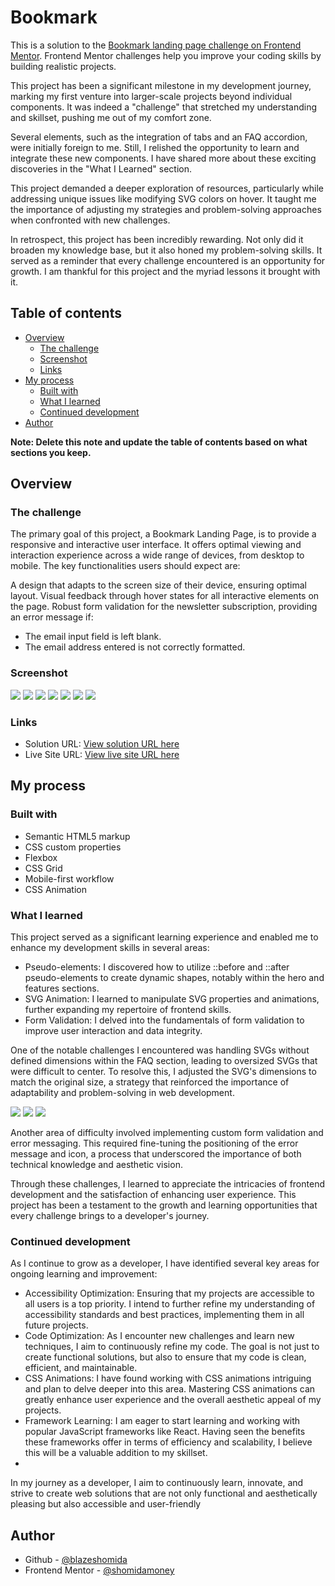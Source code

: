 # Bookmark <!-- omit from toc -->


This is a solution to the [Bookmark landing page challenge on Frontend Mentor](https://www.frontendmentor.io/challenges/bookmark-landing-page-5d0b588a9edda32581d29158). Frontend Mentor challenges help you improve your coding skills by building realistic projects. 

This project has been a significant milestone in my development journey, marking my first venture into larger-scale projects beyond individual components. It was indeed a "challenge" that stretched my understanding and skillset, pushing me out of my comfort zone.

Several elements, such as the integration of tabs and an FAQ accordion, were initially foreign to me. Still, I relished the opportunity to learn and integrate these new components. I have shared more about these exciting discoveries in the "What I Learned" section.

This project demanded a deeper exploration of resources, particularly while addressing unique issues like modifying SVG colors on hover. It taught me the importance of adjusting my strategies and problem-solving approaches when confronted with new challenges.

In retrospect, this project has been incredibly rewarding. Not only did it broaden my knowledge base, but it also honed my problem-solving skills. It served as a reminder that every challenge encountered is an opportunity for growth. I am thankful for this project and the myriad lessons it brought with it.

## Table of contents <!-- omit from toc -->

- [Overview](#overview)
  - [The challenge](#the-challenge)
  - [Screenshot](#screenshot)
  - [Links](#links)
- [My process](#my-process)
  - [Built with](#built-with)
  - [What I learned](#what-i-learned)
  - [Continued development](#continued-development)
- [Author](#author)

**Note: Delete this note and update the table of contents based on what sections you keep.**

## Overview

### The challenge

The primary goal of this project, a Bookmark Landing Page, is to provide a responsive and interactive user interface. It offers optimal viewing and interaction experience across a wide range of devices, from desktop to mobile. The key functionalities users should expect are:

A design that adapts to the screen size of their device, ensuring optimal layout.
Visual feedback through hover states for all interactive elements on the page.
Robust form validation for the newsletter subscription, providing an error message if:
- The email input field is left blank.
- The email address entered is not correctly formatted.

### Screenshot

![](./screenshots/final-desktop-hero.jpeg)
![](./screenshots/final-desktop-features.jpeg)
![](./screenshots/final-desktop-email-error.jpeg)
![](./screenshots/final-mobile-hero.jpeg)
![](./screenshots/final-mobile-nav.jpeg)
![](./screenshots/final-mobile-faq.jpeg)
![](./screenshots/final-mobile-email-error.jpeg)

### Links

- Solution URL: [View solution URL here](https://www.frontendmentor.io/solutions/responsive-landing-page-using-css-grid-2oaR-1xDkQ)
- Live Site URL: [View live site URL here](https://blazeshomida.github.io/Bookmark-Landing-Page---Frontend-Mentor/)

## My process

### Built with

- Semantic HTML5 markup
- CSS custom properties
- Flexbox
- CSS Grid
- Mobile-first workflow
- CSS Animation


### What I learned

This project served as a significant learning experience and enabled me to enhance my development skills in several areas:

- Pseudo-elements: I discovered how to utilize ::before and ::after pseudo-elements to create dynamic shapes, notably within the hero and features sections.
- SVG Animation: I learned to manipulate SVG properties and animations, further expanding my repertoire of frontend skills.
- Form Validation: I delved into the fundamentals of form validation to improve user interaction and data integrity.
  
One of the notable challenges I encountered was handling SVGs without defined dimensions within the FAQ section, leading to oversized SVGs that were difficult to center. To resolve this, I adjusted the SVG's dimensions to match the original size, a strategy that reinforced the importance of adaptability and problem-solving in web development.

![](./screenshots/issue-desktop-accordion.jpeg)
![](./screenshots/issue-mobile-accodion-svg-element.png)
![](./screenshots/issue-mobile-accordion.jpeg)

Another area of difficulty involved implementing custom form validation and error messaging. This required fine-tuning the positioning of the error message and icon, a process that underscored the importance of both technical knowledge and aesthetic vision.

Through these challenges, I learned to appreciate the intricacies of frontend development and the satisfaction of enhancing user experience. This project has been a testament to the growth and learning opportunities that every challenge brings to a developer's journey.

### Continued development

As I continue to grow as a developer, I have identified several key areas for ongoing learning and improvement:

- Accessibility Optimization: Ensuring that my projects are accessible to all users is a top priority. I intend to further refine my understanding of accessibility standards and best practices, implementing them in all future projects.
- Code Optimization: As I encounter new challenges and learn new techniques, I aim to continuously refine my code. The goal is not just to create functional solutions, but also to ensure that my code is clean, efficient, and maintainable.
- CSS Animations: I have found working with CSS animations intriguing and plan to delve deeper into this area. Mastering CSS animations can greatly enhance user experience and the overall aesthetic appeal of my projects.
- Framework Learning: I am eager to start learning and working with popular JavaScript frameworks like React. Having seen the benefits these frameworks offer in terms of efficiency and scalability, I believe this will be a valuable addition to my skillset.
- 
In my journey as a developer, I aim to continuously learn, innovate, and strive to create web solutions that are not only functional and aesthetically pleasing but also accessible and user-friendly

## Author

- Github - [@blazeshomida](https://github.com/blazeshomida)
- Frontend Mentor - [@shomidamoney](https://www.frontendmentor.io/profile/shomidamoney)
